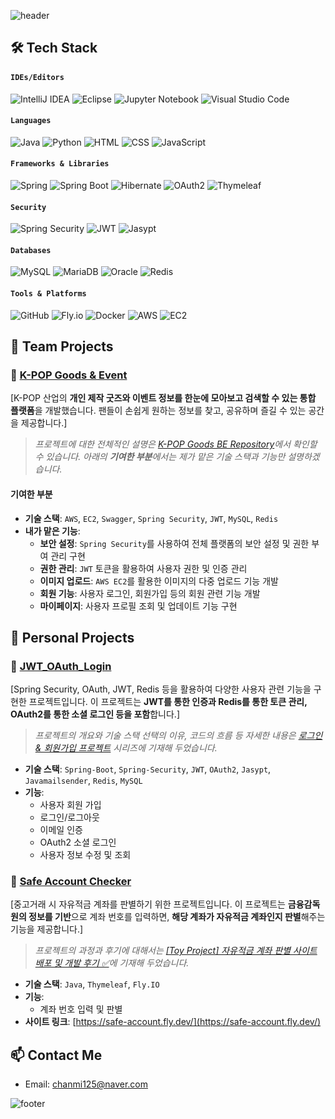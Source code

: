 ![header](https://capsule-render.vercel.app/api?type=waving&color=gradient&height=150&section=header&text=Github&fontSize=35&fontAlignY=35)

## 🛠️ Tech Stack

#### **`IDEs/Editors`**
![IntelliJ IDEA](https://img.shields.io/badge/IntelliJIDEA-000000.svg?style=for-the-badge&logo=intellij-idea&logoColor=white)
![Eclipse](https://img.shields.io/badge/Eclipse-FE7A16.svg?style=for-the-badge&logo=Eclipse&logoColor=white)
![Jupyter Notebook](https://img.shields.io/badge/jupyter-%23FA0F00.svg?style=for-the-badge&logo=jupyter&logoColor=white)
![Visual Studio Code](https://img.shields.io/badge/Visual%20Studio%20Code-0078d7.svg?style=for-the-badge&logo=visual-studio-code&logoColor=white)

#### **`Languages`**
![Java](https://img.shields.io/badge/java-%23ED8B00.svg?style=for-the-badge&logo=openjdk&logoColor=white)
![Python](https://img.shields.io/badge/Python-3776AB?style=for-the-badge&logo=python&logoColor=white)
![HTML](https://img.shields.io/badge/HTML5-E34F26?style=for-the-badge&logo=html5&logoColor=white)
![CSS](https://img.shields.io/badge/CSS3-1572B6?style=for-the-badge&logo=css3&logoColor=white)
![JavaScript](https://img.shields.io/badge/JavaScript-323330?style=for-the-badge&logo=javascript&logoColor=F7DF1E)

#### **`Frameworks & Libraries`**
![Spring](https://img.shields.io/badge/Spring-6DB33F?style=for-the-badge&logo=spring&logoColor=white) 
![Spring Boot](https://img.shields.io/badge/Spring_Boot-6DB33F?style=for-the-badge&logo=spring-boot&logoColor=white)
![Hibernate](https://img.shields.io/badge/Hibernate-59666C?style=for-the-badge&logo=hibernate&logoColor=white)
![OAuth2](https://img.shields.io/badge/OAuth2-4285F4?style=for-the-badge&logo=oauth&logoColor=white)
![Thymeleaf](https://img.shields.io/badge/Thymeleaf-005F0F?style=for-the-badge&logo=Thymeleaf&logoColor=white)

#### **`Security`**
![Spring Security](https://img.shields.io/badge/Spring_Security-6DB33F?style=for-the-badge&logo=spring&logoColor=white)
![JWT](https://img.shields.io/badge/JWT-000000?style=for-the-badge&logo=JSON%20web%20tokens&logoColor=white)
![Jasypt](https://img.shields.io/badge/Jasypt-505050?style=for-the-badge&logoColor=white)

#### **`Databases`**
![MySQL](https://img.shields.io/badge/MySQL-4479A1?style=for-the-badge&logo=mysql&logoColor=white)
![MariaDB](https://img.shields.io/badge/MariaDB-003545?style=for-the-badge&logo=mariadb&logoColor=white)
![Oracle](https://img.shields.io/badge/Oracle-F80000?style=for-the-badge&logo=oracle&logoColor=white)
![Redis](https://img.shields.io/badge/Redis-DC382D?style=for-the-badge&logo=redis&logoColor=white)

#### **`Tools & Platforms`**
![GitHub](https://img.shields.io/badge/GitHub-100000?style=for-the-badge&logo=github&logoColor=white)
![Fly.io](https://img.shields.io/badge/Fly.io-0066ff?style=for-the-badge&logo=fly.io&logoColor=white)
![Docker](https://img.shields.io/badge/Docker-2496ED?style=for-the-badge&logo=docker&logoColor=white)
![AWS](https://img.shields.io/badge/AWS-FF9900?style=for-the-badge&logo=amazon-aws&logoColor=white)
![EC2](https://img.shields.io/badge/EC2-FF9900?style=for-the-badge&logo=amazon-aws&logoColor=white)

## 📂 Team Projects

### 🎤 [K-POP Goods & Event](https://github.com/Kpop-Goods/Kg_BE)
[K-POP 산업의 **개인 제작 굿즈와 이벤트 정보를 한눈에 모아보고 검색할 수 있는 통합 플랫폼**을 개발했습니다. 팬들이 손쉽게 원하는 정보를 찾고, 공유하며 즐길 수 있는 공간을 제공합니다.]

> _프로젝트에 대한 전체적인 설명은 [K-POP Goods BE Repository](https://github.com/Kpop-Goods/Kg_BE)에서 확인할 수 있습니다. 아래의 **기여한 부분**에서는 제가 맡은 기술 스택과 기능만 설명하겠습니다._

#### 기여한 부분
- **기술 스택**: `AWS`, `EC2`, `Swagger`, `Spring Security`, `JWT`, `MySQL`, `Redis`
- **내가 맡은 기능**:
  - **보안 설정**: `Spring Security`를 사용하여 전체 플랫폼의 보안 설정 및 권한 부여 관리 구현
  - **권한 관리**: `JWT` 토큰을 활용하여 사용자 권한 및 인증 관리
  - **이미지 업로드**: `AWS EC2`를 활용한 이미지의 다중 업로드 기능 개발
  - **회원 기능**: 사용자 로그인, 회원가입 등의 회원 관련 기능 개발
  - **마이페이지**: 사용자 프로필 조회 및 업데이트 기능 구현

## 📂 Personal Projects

### 👤 [JWT_OAuth_Login](https://github.com/kcm02/JWT_OAuth_Login)
[Spring Security, OAuth, JWT, Redis 등을 활용하여 다양한 사용자 관련 기능을 구현한 프로젝트입니다. 이 프로젝트는 **JWT를 통한 인증과 Redis를 통한 토큰 관리, OAuth2를 통한 소셜 로그인 등을 포함**합니다.]
> _프로젝트의 개요와 기술 스택 선택의 이유, 코드의 흐름 등 자세한 내용은 [로그인 & 회원가입 프로젝트](https://velog.io/@chanmi125/series/%EB%A1%9C%EA%B7%B8%EC%9D%B8-%ED%9A%8C%EC%9B%90%EA%B0%80%EC%9E%85-%ED%94%84%EB%A1%9C%EC%A0%9D%ED%8A%B8-%EC%A0%95%EB%A6%AC) 시리즈에 기재해 두었습니다._

- **기술 스택**: `Spring-Boot`, `Spring-Security`, `JWT`, `OAuth2`, `Jasypt`, `Javamailsender`, `Redis`, `MySQL`
- **기능**: 
  - 사용자 회원 가입
  - 로그인/로그아웃
  - 이메일 인증
  - OAuth2 소셜 로그인
  - 사용자 정보 수정 및 조회

### 🏦 [Safe Account Checker](https://github.com/kcm02/safe-account-checker)
[중고거래 시 자유적금 계좌를 판별하기 위한 프로젝트입니다. 이 프로젝트는 **금융감독원의 정보를 기반**으로 계좌 번호를 입력하면, **해당 계좌가 자유적금 계좌인지 판별**해주는 기능을 제공합니다.]

> _프로젝트의 과정과 후기에 대해서는 [[Toy Project] 자유적금 계좌 판별 사이트 배포 및 개발 후기 ✅](https://velog.io/@chanmi125/Project-자유적금-계좌-판별-Safe-Account-Checker-사이트-배포-및-개발-후기)에 기재해 두었습니다._

- **기술 스택**: `Java`, `Thymeleaf`, `Fly.IO`
- **기능**: 
  - 계좌 번호 입력 및 판별
- **사이트 링크**: [https://safe-account.fly.dev/](https://safe-account.fly.dev/)

## 📫 Contact Me

- Email: chanmi125@naver.com

![footer](https://capsule-render.vercel.app/api?type=waving&color=gradient&height=150&section=footer)
